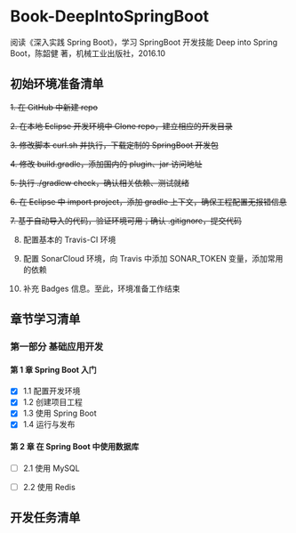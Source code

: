 # Book-DeepIntoSpringBoot

阅读《深入实践 Spring Boot》，学习 SpringBoot 开发技能
  Deep into Spring Boot，陈韶健 著，机械工业出版社，2016.10



## 初始环境准备清单

~~1. 在 GitHub 中新建 repo~~

~~2. 在本地 Eclipse 开发环境中 Clone repo，建立相应的开发目录~~

~~3. 修改脚本 curl.sh 并执行，下载定制的 SpringBoot 开发包~~

~~4. 修改 build.gradle，添加国内的 plugin、jar 访问地址~~

~~5. 执行 ./gradlew check，确认相关依赖、测试就绪~~

~~6. 在 Eclipse 中 import project，添加 gradle 上下文，确保工程配置无报错信息~~

~~7. 基于自动导入的代码，验证环境可用；确认 .gitignore，提交代码~~

8. 配置基本的 Travis-CI 环境

9. 配置 SonarCloud 环境，向 Travis 中添加 SONAR_TOKEN 变量，添加常用的依赖

10. 补充 Badges 信息。至此，环境准备工作结束


## 章节学习清单

### 第一部分 基础应用开发

#### 第 1 章  Spring Boot 入门

- [X] 1.1 配置开发环境
- [X] 1.2 创建项目工程
- [X] 1.3 使用 Spring Boot
- [X] 1.4 运行与发布

#### 第 2 章  在 Spring Boot 中使用数据库

- [ ] 2.1 使用 MySQL
- [ ] 2.2 使用 Redis



## 开发任务清单



